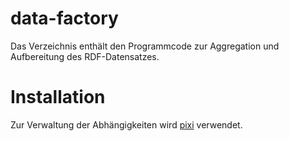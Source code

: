 # data-factory
Das Verzeichnis enthält den Programmcode zur Aggregation und Aufbereitung des RDF-Datensatzes.

# Installation
Zur Verwaltung der Abhängigkeiten wird [pixi](https://pixi.sh/) verwendet.